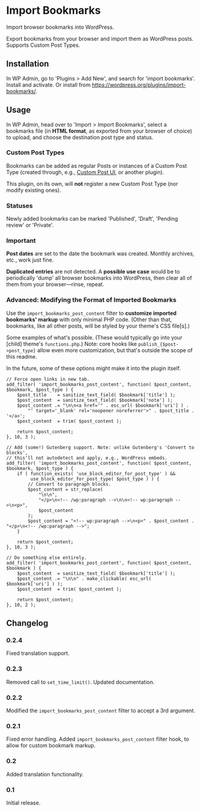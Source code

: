 # Import Bookmarks
Import browser bookmarks into WordPress.

Export bookmarks from your browser and import them as WordPress posts. Supports Custom Post Types.

## Installation
In WP Admin, go to 'Plugins > Add New', and search for 'import bookmarks'. Install and activate. Or install from https://wordpress.org/plugins/import-bookmarks/.

## Usage
In WP Admin, head over to 'Import > Import Bookmarks', select a bookmarks file (in **HTML format**, as exported from your browser of choice) to upload, and choose the destination post type and status.

### Custom Post Types
Bookmarks can be added as regular Posts or instances of a Custom Post Type (created through, e.g., [Custom Post UI](https://wordpress.org/plugins/custom-post-type-ui/), or another plugin).

This plugin, on its own, will **not** register a new Custom Post Type (nor modify existing ones).

### Statuses
Newly added bookmarks can be marked 'Published', 'Draft', 'Pending review' or 'Private'.

### Important
**Post dates** are set to the date the bookmark was created. Monthly archives, etc., work just fine.

**Duplicated entries** are not detected. A **possible use case** would be to periodically 'dump' all browser bookmarks into WordPress, then clear all of them from your browser—rinse, repeat.

### Advanced: Modifying the Format of Imported Bookmarks
Use the `import_bookmarks_post_content` filter to **customize imported bookmarks' markup** with only minimal PHP code. (Other than that, bookmarks, like all other posts, will be styled by your theme's CSS file[s].)

Some examples of what's possible. (These would typically go into your [child] theme's `functions.php`.) Note: core hooks like `publish_{$post->post_type}` allow even more customization, but that's outside the scope of this readme.

In the future, some of these options might make it into the plugin itself.

```
// Force open links in new tab.
add_filter( 'import_bookmarks_post_content', function( $post_content, $bookmark, $post_type ) {
    $post_title    = sanitize_text_field( $bookmark['title'] );
    $post_content  = sanitize_text_field( $bookmark['note'] );
    $post_content .= "\n\n<a href='" . esc_url( $bookmark['uri'] ) .
        "' target='_blank' rel='noopener noreferrer'>" . $post_title . '</a>';
    $post_content  = trim( $post_content );

    return $post_content;
}, 10, 3 );
```

```
// Add (some!) Gutenberg support. Note: unlike Gutenberg's 'Convert to blocks',
// this'll not autodetect and apply, e.g., WordPress embeds.
add_filter( 'import_bookmarks_post_content', function( $post_content, $bookmark, $post_type ) {
    if ( function_exists( 'use_block_editor_for_post_type' ) &&
         use_block_editor_for_post_type( $post_type ) ) {
        // Convert to paragraph blocks.
        $post_content = str_replace(
            "\n\n",
            "</p>\n<!-- /wp:paragraph -->\n\n<!-- wp:paragraph -->\n<p>",
            $post_content
        );
        $post_content = "<!-- wp:paragraph -->\n<p>" . $post_content . "</p>\n<!-- /wp:paragraph -->";
    }

    return $post_content;
}, 10, 3 );
```

```
// Do something else entirely.
add_filter( 'import_bookmarks_post_content', function( $post_content, $bookmark ) {
    $post_content  = sanitize_text_field( $bookmark['title'] );
    $post_content .= "\n\n" . make_clickable( esc_url( $bookmark['uri'] ) );
    $post_content  = trim( $post_content );

    return $post_content;
}, 10, 2 );
```

## Changelog

### 0.2.4
Fixed translation support.

### 0.2.3
Removed call to `set_time_limit()`. Updated documentation.

### 0.2.2
Modified the `import_bookmarks_post_content` filter to accept a 3rd argument.

### 0.2.1
Fixed error handling. Added `import_bookmarks_post_content` filter hook, to allow for custom bookmark markup.

### 0.2
Added translation functionality.

### 0.1
Initial release.
